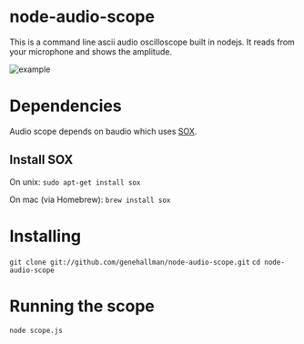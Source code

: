 # node-audio-scope

This is a command line ascii audio oscilloscope built in nodejs. It reads from your microphone and shows the amplitude.

![example](https://raw.github.com/genehallman/node-audio-scope/master/scope.png)

# Dependencies

Audio scope depends on baudio which uses [SOX](http://sox.sourceforge.net/).

## Install SOX

On unix:
`sudo apt-get install sox`

On mac (via Homebrew):
`brew install sox`

# Installing
`git clone git://github.com/genehallman/node-audio-scope.git`
`cd node-audio-scope`

# Running the scope
`node scope.js`

